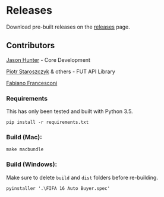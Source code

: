 # Releases
Download pre-built releases on the [releases](https://github.com/hunterjm/futgui/releases) page.

## Contributors
[Jason Hunter](https://github.com/hunterjm) - Core Development

[Piotr Staroszczyk](https://github.com/oczkers) & others - FUT API Library

[Fabiano Francesconi](https://github.com/elbryan)

### Requirements
This has only been tested and built with Python 3.5.
```
pip install -r requirements.txt
```

### Build (Mac):
```
make macbundle
```

### Build (Windows):
Make sure to delete `build` and `dist` folders before re-building.
```
pyinstaller '.\FIFA 16 Auto Buyer.spec'
```
